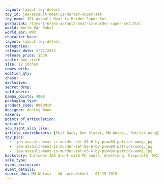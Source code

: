 ```yaml
---
layout: layout-toy-detail 
toy_id: jea-assault-meat-is-murder-super-set
toy_name: JEA Assault Meat is Murder Super Set
permalink: /toys-1-6/jea-assault-meat-is-murder-super-set.html
world: World War Robot
world_abr: WWR
character_base: 
layout: layout-toy-detail
categories: 
release_date: 2/22/2013
release_price: $530 
scale: one sixth
size: 12 inches
comes_with: 
edition_qty: 
chase: 
exclusive: 
secret_drop: 
sold_where: 
bamba_points: 4000
packaging_type: 
product_code: 0000MIM
designer: Ashley Wood
makers: 
points_of_articulation: 
variants: 
you_might_also_like: 
article_contributors: [Phil Back, Don Slater, MW Wutasi, Patrick Wong]
toy_pics: 
  -  jea-assault-meat-is-murder-set-01-6-by-pcww88-patrick-wong.jpg
  -  jea-assault-meat-is-murder-set-02-6-by-pcww88-patrick-wong.jpg
  -  jea-assault-meat-is-murder-set-03-6-by-pcww88-patrick-wong.jpg
backstory: Includes JEA Grunt with PU boots, Armstrong, Dropcloth, MK1 & MK2 Squares
sale_type: 
event_exclusive: 
event_details: 
source_doc: MW Wutasi - 3A spreadsheet - 01-15-2019
---
```

 
